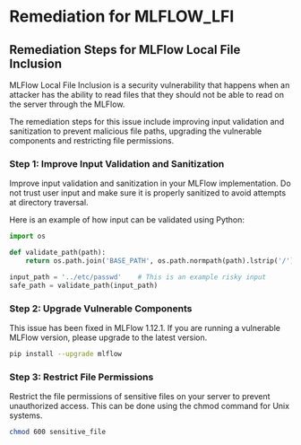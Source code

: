 # Remediation for MLFLOW_LFI

## Remediation Steps for MLFlow Local File Inclusion
MLFlow Local File Inclusion is a security vulnerability that happens when an attacker has the ability to read files that they should not be able to read on the server through the MLFlow.

The remediation steps for this issue include improving input validation and sanitization to prevent malicious file paths, upgrading the vulnerable components and restricting file permissions.

### Step 1: Improve Input Validation and Sanitization
Improve input validation and sanitization in your MLFlow implementation. Do not trust user input and make sure it is properly sanitized to avoid attempts at directory traversal.

Here is an example of how input can be validated using Python:
```python
import os

def validate_path(path):
    return os.path.join('BASE_PATH', os.path.normpath(path).lstrip('/'))

input_path = '../etc/passwd'    # This is an example risky input
safe_path = validate_path(input_path)
```
### Step 2: Upgrade Vulnerable Components
This issue has been fixed in MLFlow 1.12.1. If you are running a vulnerable MLFlow version, please upgrade to the latest version.
```bash
pip install --upgrade mlflow
```
### Step 3: Restrict File Permissions
Restrict the file permissions of sensitive files on your server to prevent unauthorized access. This can be done using the chmod command for Unix systems.
```bash
chmod 600 sensitive_file
```